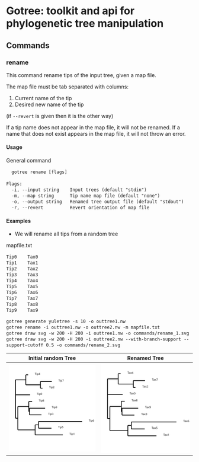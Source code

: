 # Gotree: toolkit and api for phylogenetic tree manipulation

## Commands

### rename
This command rename tips of the input tree, given a map file.

The map file must be tab separated with columns:
1. Current name of the tip
2. Desired new name of the tip

(if `--revert` is given then it is the other way)

If a tip name does not appear in the map file, it will not be renamed. If a name that does not exist appears in the map file, it will not throw an error.

#### Usage

General command
```
  gotree rename [flags]

Flags:
  -i, --input string    Input trees (default "stdin")
  -m, --map string      Tip name map file (default "none")
  -o, --output string   Renamed tree output file (default "stdout")
  -r, --revert          Revert orientation of map file
```

#### Examples

* We will rename all tips from a random tree

mapfile.txt
```
Tip0	Tax0
Tip1	Tax1
Tip2	Tax2
Tip3	Tax3
Tip4	Tax4
Tip5	Tax5
Tip6	Tax6
Tip7	Tax7
Tip8	Tax8
Tip9	Tax9
```

```
gotree generate yuletree -s 10 -o outtree1.nw
gotree rename -i outtree1.nw -o outtree2.nw -m mapfile.txt
gotree draw svg -w 200 -H 200 -i outtree1.nw -o commands/rename_1.svg
gotree draw svg -w 200 -H 200 -i outtree2.nw --with-branch-support --support-cutoff 0.5 -o commands/rename_2.svg
```

Initial random Tree            | Renamed Tree
-------------------------------|---------------------------------------
![Random Tree 1](rename_1.svg) | ![Renamed tree](rename_2.svg)
